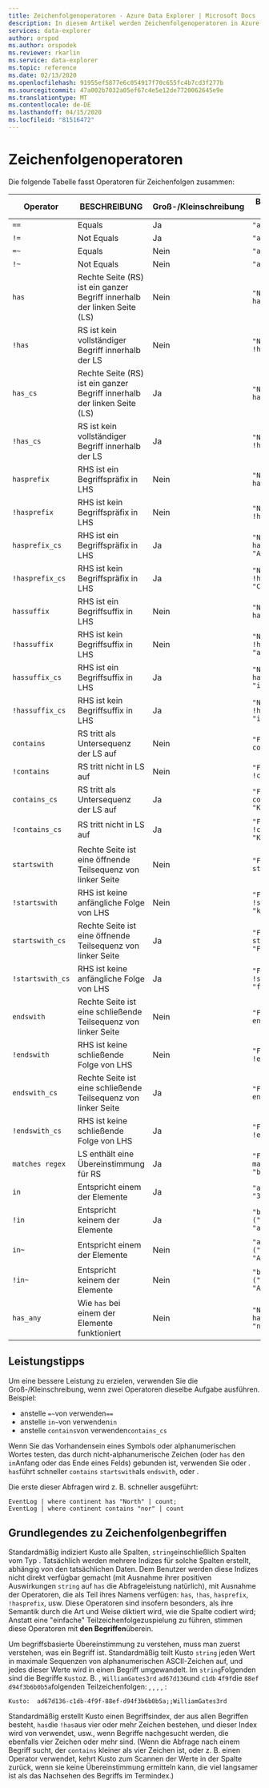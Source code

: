 ```yaml
---
title: Zeichenfolgenoperatoren - Azure Data Explorer | Microsoft Docs
description: In diesem Artikel werden Zeichenfolgenoperatoren in Azure Data Explorer beschrieben.
services: data-explorer
author: orspod
ms.author: orspodek
ms.reviewer: rkarlin
ms.service: data-explorer
ms.topic: reference
ms.date: 02/13/2020
ms.openlocfilehash: 91955ef5877e6c054917f70c655fc4b7cd3f277b
ms.sourcegitcommit: 47a002b7032a05ef67c4e5e12de7720062645e9e
ms.translationtype: MT
ms.contentlocale: de-DE
ms.lasthandoff: 04/15/2020
ms.locfileid: "81516472"
---
```

# <a name="string-operators"></a>Zeichenfolgenoperatoren

Die folgende Tabelle fasst Operatoren für Zeichenfolgen zusammen:

Operator        |BESCHREIBUNG                                                       |Groß-/Kleinschreibung|Beispiel (ergibt `true`)
----------------|------------------------------------------------------------------|--------------|-----------------------
`==`            |Equals                                                            |Ja           |`"aBc" == "aBc"`
`!=`            |Not Equals                                                        |Ja           |`"abc" != "ABC"`
`=~`            |Equals                                                            |Nein            |`"abc" =~ "ABC"`
`!~`            |Not Equals                                                        |Nein            |`"aBc" !~ "xyz"`
`has`           |Rechte Seite (RS) ist ein ganzer Begriff innerhalb der linken Seite (LS)     |Nein            |`"North America" has "america"`
`!has`          |RS ist kein vollständiger Begriff innerhalb der LS                                     |Nein            |`"North America" !has "amer"` 
`has_cs`        |Rechte Seite (RS) ist ein ganzer Begriff innerhalb der linken Seite (LS)     |Ja           |`"North America" has_cs "America"`
`!has_cs`       |RS ist kein vollständiger Begriff innerhalb der LS                                     |Ja           |`"North America" !has_cs "amer"` 
`hasprefix`     |RHS ist ein Begriffspräfix in LHS                                       |Nein            |`"North America" hasprefix "ame"`
`!hasprefix`    |RHS ist kein Begriffspräfix in LHS                                   |Nein            |`"North America" !hasprefix "mer"` 
`hasprefix_cs`  |RHS ist ein Begriffspräfix in LHS                                       |Ja           |`"North America" hasprefix_cs "Ame"`
`!hasprefix_cs` |RHS ist kein Begriffspräfix in LHS                                   |Ja           |`"North America" !hasprefix_cs "CA"` 
`hassuffix`     |RHS ist ein Begriffsuffix in LHS                                       |Nein            |`"North America" hassuffix "ica"`
`!hassuffix`    |RHS ist kein Begriffsuffix in LHS                                   |Nein            |`"North America" !hassuffix "americ"`
`hassuffix_cs`  |RHS ist ein Begriffsuffix in LHS                                       |Ja           |`"North America" hassuffix_cs "ica"`
`!hassuffix_cs` |RHS ist kein Begriffsuffix in LHS                                   |Ja           |`"North America" !hassuffix_cs "icA"`
`contains`      |RS tritt als Untersequenz der LS auf                                |Nein            |`"FabriKam" contains "BRik"`
`!contains`     |RS tritt nicht in LS auf                                         |Nein            |`"Fabrikam" !contains "xyz"`
`contains_cs`   |RS tritt als Untersequenz der LS auf                                |Ja           |`"FabriKam" contains_cs "Kam"`
`!contains_cs`  |RS tritt nicht in LS auf                                         |Ja           |`"Fabrikam" !contains_cs "Kam"`
`startswith`    |Rechte Seite ist eine öffnende Teilsequenz von linker Seite                              |Nein            |`"Fabrikam" startswith "fab"`
`!startswith`   |RHS ist keine anfängliche Folge von LHS                          |Nein            |`"Fabrikam" !startswith "kam"`
`startswith_cs` |Rechte Seite ist eine öffnende Teilsequenz von linker Seite                              |Ja           |`"Fabrikam" startswith_cs "Fab"`
`!startswith_cs`|RHS ist keine anfängliche Folge von LHS                          |Ja           |`"Fabrikam" !startswith_cs "fab"`
`endswith`      |Rechte Seite ist eine schließende Teilsequenz von linker Seite                               |Nein            |`"Fabrikam" endswith "Kam"`
`!endswith`     |RHS ist keine schließende Folge von LHS                           |Nein            |`"Fabrikam" !endswith "brik"`
`endswith_cs`   |Rechte Seite ist eine schließende Teilsequenz von linker Seite                               |Ja           |`"Fabrikam" endswith "Kam"`
`!endswith_cs`  |RHS ist keine schließende Folge von LHS                           |Ja           |`"Fabrikam" !endswith "brik"`
`matches regex` |LS enthält eine Übereinstimmung für RS                                      |Ja           |`"Fabrikam" matches regex "b.*k"`
`in`            |Entspricht einem der Elemente                                     |Ja           |`"abc" in ("123", "345", "abc")`
`!in`           |Entspricht keinem der Elemente                                 |Ja           |`"bca" !in ("123", "345", "abc")`
`in~`           |Entspricht einem der Elemente                                     |Nein            |`"abc" in~ ("123", "345", "ABC")`
`!in~`          |Entspricht keinem der Elemente                                 |Nein            |`"bca" !in~ ("123", "345", "ABC")`
`has_any`       |Wie `has` bei einem der Elemente funktioniert                    |Nein            |`"North America" has_any("south", "north")`

## <a name="performance-tips"></a>Leistungstipps

Um eine bessere Leistung zu erzielen, verwenden Sie die Groß-/Kleinschreibung, wenn zwei Operatoren dieselbe Aufgabe ausführen.
Beispiel:

* anstelle `=~`von verwenden`==`
* anstelle `in~`von verwenden`in`
* anstelle `contains`von verwenden`contains_cs`

Wenn Sie das Vorhandensein eines Symbols oder alphanumerischen Wortes testen, das durch nicht-alphanumerische Zeichen (oder `has` den `in`Anfang oder das Ende eines Felds) gebunden ist, verwenden Sie oder . `has`führt schneller `contains` `startswith`als `endswith`, oder .

Die erste dieser Abfragen wird z. B. schneller ausgeführt:

```kusto
EventLog | where continent has "North" | count;
EventLog | where continent contains "nor" | count
```

## <a name="understanding-string-terms"></a>Grundlegendes zu Zeichenfolgenbegriffen

Standardmäßig indiziert Kusto alle Spalten, `string`einschließlich Spalten vom Typ .
Tatsächlich werden mehrere Indizes für solche Spalten erstellt, abhängig von den tatsächlichen Daten. Dem Benutzer werden diese Indizes nicht direkt verfügbar gemacht (mit Ausnahme ihrer positiven Auswirkungen `string` auf `has` die Abfrageleistung natürlich), mit Ausnahme der Operatoren, die als Teil ihres Namens verfügen: `has`, `!has`, `hasprefix`, `!hasprefix`, usw. Diese Operatoren sind insofern besonders, als ihre Semantik durch die Art und Weise diktiert wird, wie die Spalte codiert wird; Anstatt eine "einfache" Teilzeichenfolgezuspielung zu führen, stimmen diese Operatoren mit **den Begriffen**überein.

Um begriffsbasierte Übereinstimmung zu verstehen, muss man zuerst verstehen, was ein Begriff ist. Standardmäßig teilt Kusto `string` jeden Wert in maximale Sequenzen von alphanumerischen ASCII-Zeichen auf, und jedes dieser Werte wird in einen Begriff umgewandelt. Im `string`Folgenden sind die Begriffe `Kusto`z. B. , `WilliamGates3rd` `ad67d136`und `c1db` `4f9f`die `88ef` `d94f3b6b0b5a`folgenden Teilzeichenfolgen: , , , , :

```
Kusto:  ad67d136-c1db-4f9f-88ef-d94f3b6b0b5a;;WilliamGates3rd
```

Standardmäßig erstellt Kusto einen Begriffsindex, der aus allen Begriffen besteht, `has`die `!has`aus vier oder mehr Zeichen bestehen, und dieser Index wird von verwendet, usw., wenn Begriffe nachgesucht werden, die ebenfalls vier Zeichen oder mehr sind. (Wenn die Abfrage nach einem Begriff sucht, der `contains` kleiner als vier Zeichen ist, oder z. B. einen Operator verwendet, kehrt Kusto zum Scannen der Werte in der Spalte zurück, wenn sie keine Übereinstimmung ermitteln kann, die viel langsamer ist als das Nachsehen des Begriffs im Termindex.)

